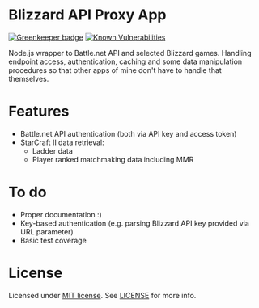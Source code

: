 # Blizzard API Proxy App

[![Greenkeeper badge](https://badges.greenkeeper.io/lwojcik/blizzard-api-proxy.svg)](https://greenkeeper.io/)
[![Known Vulnerabilities](https://snyk.io/test/github/lwojcik/blizzard-api-proxy/badge.svg?targetFile=package.json)](https://snyk.io/test/github/lwojcik/blizzard-api-proxy?targetFile=package.json)

Node.js wrapper to Battle.net API and selected Blizzard games. Handling endpoint access, authentication, caching and some data manipulation procedures so that other apps of mine don't have to handle that themselves.

# Features

* Battle.net API authentication (both via API key and access token)
* StarCraft II data retrieval:
  * Ladder data
  * Player ranked matchmaking data including MMR

# To do

* Proper documentation :)
* Key-based authentication (e.g. parsing Blizzard API key provided via URL parameter)
* Basic test coverage

# License

Licensed under [MIT license](https://github.com/lwojcik/blizzard-api-proxy/blob/master/LICENSE). See [LICENSE](https://github.com/lwojcik/blizzard-api-proxy/blob/master/LICENSE) for more info.
